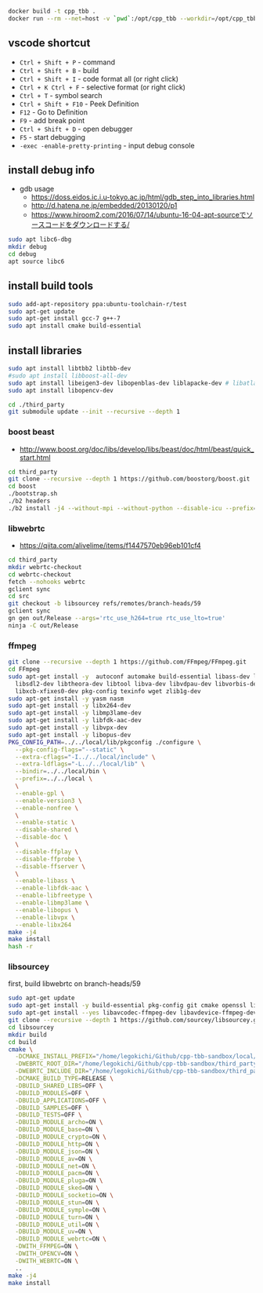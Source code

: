```sh
docker build -t cpp_tbb .
docker run --rm --net=host -v `pwd`:/opt/cpp_tbb --workdir=/opt/cpp_tbb -ti cpp_tbb /usr/bin/zsh
```

## vscode shortcut

* `Ctrl + Shift + P` - command
* `Ctrl + Shift + B` - build
* `Ctrl + Shift + I` - code format all (or right click)
* `Ctrl + K Ctrl + F` - selective format (or right click)
* `Ctrl + T` - symbol search
* `Ctrl + Shift + F10` - Peek Definition
* `F12` - Go to Definition
* `F9` - add break point
* `Ctrl + Shift + D` - open debugger
* `F5` - start debugging
* `-exec -enable-pretty-printing` - input debug console

## install debug info
* gdb usage
  * https://doss.eidos.ic.i.u-tokyo.ac.jp/html/gdb_step_into_libraries.html
  * http://d.hatena.ne.jp/embedded/20130120/p1
  * https://www.hiroom2.com/2016/07/14/ubuntu-16-04-apt-sourceでソースコードをダウンロードする/

```sh
sudo apt libc6-dbg
mkdir debug
cd debug
apt source libc6
```

## install build tools

```sh
sudo add-apt-repository ppa:ubuntu-toolchain-r/test
sudo apt-get update
sudo apt-get install gcc-7 g++-7
sudo apt install cmake build-essential
```

## install libraries

```sh
sudo apt install libtbb2 libtbb-dev
#sudo apt install libboost-all-dev
sudo apt install libeigen3-dev libopenblas-dev liblapacke-dev # libatlas-base-dev liblapack-dev
sudo apt install libopencv-dev
```

```sh
cd ./third_party
git submodule update --init --recursive --depth 1
```

### boost beast
* http://www.boost.org/doc/libs/develop/libs/beast/doc/html/beast/quick_start.html

```sh
cd third_party
git clone --recursive --depth 1 https://github.com/boostorg/boost.git
cd boost
./bootstrap.sh
./b2 headers
./b2 install -j4 --without-mpi --without-python --disable-icu --prefix=../../local
```

### libwebrtc
* https://qiita.com/alivelime/items/f1447570eb96eb101cf4

```sh
cd third_party
mkdir webrtc-checkout
cd webrtc-checkout
fetch --nohooks webrtc
gclient sync
cd src
git checkout -b libsourcey refs/remotes/branch-heads/59
gclient sync
gn gen out/Release --args='rtc_use_h264=true rtc_use_lto=true'
ninja -C out/Release
```

### ffmpeg

```sh
git clone --recursive --depth 1 https://github.com/FFmpeg/FFmpeg.git
cd FFmpeg
sudo apt-get install -y  autoconf automake build-essential libass-dev libfreetype6-dev \
  libsdl2-dev libtheora-dev libtool libva-dev libvdpau-dev libvorbis-dev libxcb1-dev libxcb-shm0-dev \
  libxcb-xfixes0-dev pkg-config texinfo wget zlib1g-dev
sudo apt-get install -y yasm nasm
sudo apt-get install -y libx264-dev
sudo apt-get install -y libmp3lame-dev
sudo apt-get install -y libfdk-aac-dev
sudo apt-get install -y libvpx-dev
sudo apt-get install -y libopus-dev
PKG_CONFIG_PATH=../../local/lib/pkgconfig ./configure \
  --pkg-config-flags="--static" \
  --extra-cflags="-I../../local/include" \
  --extra-ldflags="-L../../local/lib" \
  --bindir=../../local/bin \
  --prefix=../../local \
  \
  --enable-gpl \
  --enable-version3 \
  --enable-nonfree \
  \
  --enable-static \
  --disable-shared \
  --disable-doc \
  \
  --disable-ffplay \
  --disable-ffprobe \
  --disable-ffserver \
  \
  --enable-libass \
  --enable-libfdk-aac \
  --enable-libfreetype \
  --enable-libmp3lame \
  --enable-libopus \
  --enable-libvpx \
  --enable-libx264
make -j4
make install
hash -r
```

### libsourcey
first, build libwebrtc on branch-heads/59

```sh
sudo apt-get update
sudo apt-get install -y build-essential pkg-config git cmake openssl libssl-dev
sudo apt-get install --yes libavcodec-ffmpeg-dev libavdevice-ffmpeg-dev libavfilter-ffmpeg-dev libavformat-ffmpeg-dev libswresample-ffmpeg-dev libpostproc-ffmpeg-dev
git clone --recursive --depth 1 https://github.com/sourcey/libsourcey.git
cd libsourcey
mkdir build
cd build
cmake \
  -DCMAKE_INSTALL_PREFIX="/home/legokichi/Github/cpp-tbb-sandbox/local/" \
  -DWEBRTC_ROOT_DIR="/home/legokichi/Github/cpp-tbb-sandbox/third_party/webrtc-checkout/src/" \
  -DWEBRTC_INCLUDE_DIR="/home/legokichi/Github/cpp-tbb-sandbox/third_party/webrtc-checkout/src/" \
  -DCMAKE_BUILD_TYPE=RELEASE \
  -DBUILD_SHARED_LIBS=OFF \
  -DBUILD_MODULES=OFF \
  -DBUILD_APPLICATIONS=OFF \
  -DBUILD_SAMPLES=OFF \
  -DBUILD_TESTS=OFF \
  -DBUILD_MODULE_archo=ON \
  -DBUILD_MODULE_base=ON \
  -DBUILD_MODULE_crypto=ON \
  -DBUILD_MODULE_http=ON \
  -DBUILD_MODULE_json=ON \
  -DBUILD_MODULE_av=ON \
  -DBUILD_MODULE_net=ON \
  -DBUILD_MODULE_pacm=ON \
  -DBUILD_MODULE_pluga=ON \
  -DBUILD_MODULE_sked=ON \
  -DBUILD_MODULE_socketio=ON \
  -DBUILD_MODULE_stun=ON \
  -DBUILD_MODULE_symple=ON \
  -DBUILD_MODULE_turn=ON \
  -DBUILD_MODULE_util=ON \
  -DBUILD_MODULE_uv=ON \
  -DBUILD_MODULE_webrtc=ON \
  -DWITH_FFMPEG=ON \
  -DWITH_OPENCV=ON \
  -DWITH_WEBRTC=ON \
  ..
make -j4
make install
```
